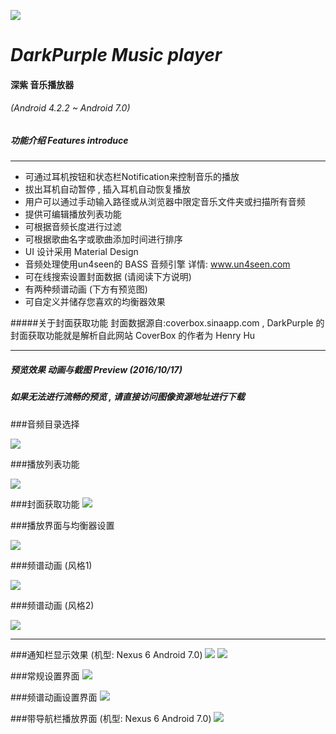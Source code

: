 ![](https://github.com/ocwvar/DarkPurple/blob/master/app/src/main/res/mipmap-xxxhdpi/ic_launcher.png) 
# *DarkPurple Music player*

#### 深紫 音乐播放器
###### (Android 4.2.2 ~ Android 7.0)

##### 功能介绍  Features introduce

---
- 可通过耳机按钮和状态栏Notification来控制音乐的播放
- 拔出耳机自动暂停 , 插入耳机自动恢复播放
- 用户可以通过手动输入路径或从浏览器中限定音乐文件夹或扫描所有音频
- 提供可编辑播放列表功能
- 可根据音频长度进行过滤
- 可根据歌曲名字或歌曲添加时间进行排序
- UI 设计采用 Material Design
- 音频处理使用un4seen的 BASS 音频引擎  详情: www.un4seen.com
- 可在线搜索设置封面数据 (请阅读下方说明)
- 有两种频谱动画 (下方有预览图)
- 可自定义并储存您喜欢的均衡器效果

#####关于封面获取功能
封面数据源自:coverbox.sinaapp.com , DarkPurple 的封面获取功能就是解析自此网站
CoverBox 的作者为 Henry Hu

---
##### 预览效果 动画与截图 Preview (2016/10/17)
##### *如果无法进行流畅的预览 , 请直接访问图像资源地址进行下载*

###音频目录选择

![](https://github.com/ocwvar/DarkPurple/blob/master/app/showcase/gifs/musicfolder.gif)

###播放列表功能

![](https://github.com/ocwvar/DarkPurple/blob/master/app/showcase/gifs/playlist.gif)

###封面获取功能
![](https://github.com/ocwvar/DarkPurple/blob/master/app/showcase/gifs/dc.gif)

###播放界面与均衡器设置

![](https://github.com/ocwvar/DarkPurple/blob/master/app/showcase/gifs/playing.gif)

###频谱动画 (风格1)

![](https://github.com/ocwvar/DarkPurple/blob/master/app/showcase/gifs/sp1.gif)

###频谱动画 (风格2)

![](https://github.com/ocwvar/DarkPurple/blob/master/app/showcase/gifs/sp2.gif)

---

###通知栏显示效果 (机型: Nexus 6 Android 7.0)
![](https://github.com/ocwvar/DarkPurple/blob/master/app/showcase/screenshots/bignp.png)
![](https://github.com/ocwvar/DarkPurple/blob/master/app/showcase/screenshots/smallnp.png)

###常规设置界面
![](https://github.com/ocwvar/DarkPurple/blob/master/app/showcase/screenshots/normalsetting.png)

###频谱动画设置界面
![](https://github.com/ocwvar/DarkPurple/blob/master/app/showcase/screenshots/spsetting.png)

###带导航栏播放界面 (机型: Nexus 6 Android 7.0)
![](https://github.com/ocwvar/DarkPurple/blob/master/app/showcase/screenshots/full.png)

